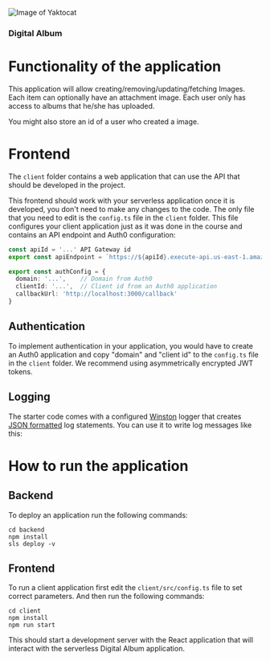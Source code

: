 
![Image of Yaktocat](https://lh3.googleusercontent.com/proxy/F00oSzJ1-SzTZ8Kmy5RIyJX84RwWPmXTknf6rm57OUU75cwm_OClKlezR1VWGEdf6JO2pC9MACI2wLEjxiRh-WEGXrf-btm1hgRnnwLP5XcBwMdx2gCdXQh3)

### Digital Album
# Functionality of the application

This application will allow creating/removing/updating/fetching Images. Each item can optionally have an attachment image. Each user only has access to albums that he/she has uploaded.


You might also store an id of a user who created a image.



# Frontend

The `client` folder contains a web application that can use the API that should be developed in the project.

This frontend should work with your serverless application once it is developed, you don't need to make any changes to the code. The only file that you need to edit is the `config.ts` file in the `client` folder. This file configures your client application just as it was done in the course and contains an API endpoint and Auth0 configuration:

```ts
const apiId = '...' API Gateway id
export const apiEndpoint = `https://${apiId}.execute-api.us-east-1.amazonaws.com/dev`

export const authConfig = {
  domain: '...',    // Domain from Auth0
  clientId: '...',  // Client id from an Auth0 application
  callbackUrl: 'http://localhost:3000/callback'
}
```

## Authentication

To implement authentication in your application, you would have to create an Auth0 application and copy "domain" and "client id" to the `config.ts` file in the `client` folder. We recommend using asymmetrically encrypted JWT tokens.

## Logging

The starter code comes with a configured [Winston](https://github.com/winstonjs/winston) logger that creates [JSON formatted](https://stackify.com/what-is-structured-logging-and-why-developers-need-it/) log statements. You can use it to write log messages like this:

# How to run the application

## Backend

To deploy an application run the following commands:

```
cd backend
npm install
sls deploy -v
```

## Frontend

To run a client application first edit the `client/src/config.ts` file to set correct parameters. And then run the following commands:

```
cd client
npm install
npm run start
```

This should start a development server with the React application that will interact with the serverless Digital Album application.
